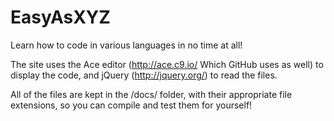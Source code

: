 EasyAsXYZ
=========

Learn how to code in various languages in no time at all!

The site uses the Ace editor (http://ace.c9.io/ Which GitHub uses as well) to display the code, and jQuery (http://jquery.org/) to read the files.

All of the files are kept in the /docs/ folder, with their appropriate file extensions, so you can compile and test them for yourself!

